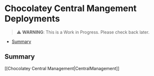 # Chocolatey Central Mangement Deployments

> :warning: **WARNING**: This is a Work in Progress. Please check back later.



<!-- TOC depthFrom:2 -->

- [Summary](#summary)

<!-- /TOC -->

## Summary



[[Chocolatey Central Management|CentralManagement]]
